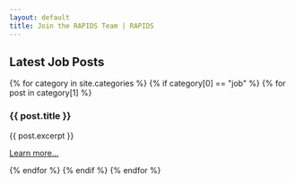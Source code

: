 ```yaml
---
layout: default
title: Join the RAPIDS Team | RAPIDS
---
```


## Latest Job Posts

<div class="footer-help-section">
  {% for category in site.categories %}
  {% if category[0] == "job" %}
  {% for post in category[1] %}
  <div "footer-help-box">
    <h3>{{ post.title }}</h3>
    <p>{{ post.excerpt }}</p>
    <p><a href="{{ site.baseurl }}{% link post.id %}">Learn more...</a></p>
  </div>
  {% endfor %}
  {% endif %}
  {% endfor %}
</div>
